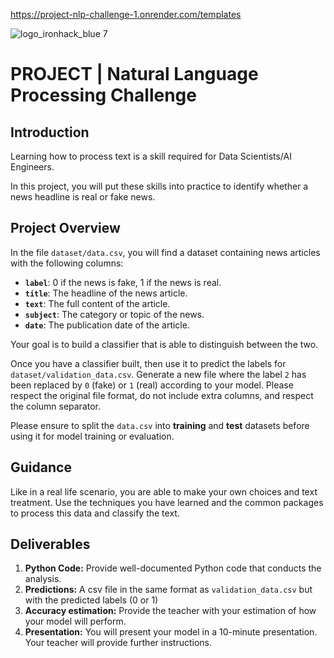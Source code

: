 https://project-nlp-challenge-1.onrender.com/templates


![logo_ironhack_blue 7](https://user-images.githubusercontent.com/23629340/40541063-a07a0a8a-601a-11e8-91b5-2f13e4e6b441.png)

# PROJECT | Natural Language Processing Challenge

## Introduction

Learning how to process text is a skill required for Data Scientists/AI Engineers. 

In this project, you will put these skills into practice to identify whether a news headline is real or fake news.

## Project Overview

In the file `dataset/data.csv`, you will find a dataset containing news articles with the following columns:

- **`label`**: 0 if the news is fake, 1 if the news is real.
- **`title`**: The headline of the news article.
- **`text`**: The full content of the article.
- **`subject`**: The category or topic of the news.
- **`date`**: The publication date of the article.

Your goal is to build a classifier that is able to distinguish between the two.

Once you have a classifier built, then use it to predict the labels for `dataset/validation_data.csv`. Generate a new file
where the label `2` has been replaced by `0` (fake) or `1` (real) according to your model. Please respect the original file format, 
do not include extra columns, and respect the column separator. 

Please ensure to split the `data.csv` into **training** and **test** datasets before using it for model training or evaluation.

## Guidance

Like in a real life scenario, you are able to make your own choices and text treatment.
Use the techniques you have learned and the common packages to process this data and classify the text.

## Deliverables

1. **Python Code:** Provide well-documented Python code that conducts the analysis.
2. **Predictions:** A csv file in the same format as `validation_data.csv` but with the predicted labels (0 or 1)
3. **Accuracy estimation:** Provide the teacher with your estimation of how your model will perform.
4. **Presentation:** You will present your model in a 10-minute presentation. Your teacher will provide further instructions.
